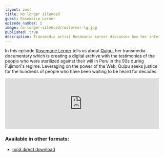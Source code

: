 ```yaml
---
layout: post
title: No longer silenced
guest: Rosemarie Lerner
episode_number: 5
image: no-longer-silenced/roslerner-lg.jpg
published: true
description: Transmedia artist Rosemarie Lerner discusses how her interactive documentary and archival project is giving a voice to the survivors of Peru's State-sponsored forced sterilized program from the 1990’s.
---
```


In this episode [Rosemarie Lerner](https://twitter.com/roslerner) tells us about [Quipu](https://interactive.quipu-project.com/), her transmedia documentary which is creating a digital archive with the testimonies of the people who were sterilized against their will in Peru in the 90s during Fujimori's regime. Leveraging on the power of the Web, Quipu seeks justice for the hundreds of people who have been waiting to be heard for decades.

<iframe width="100%" height="166" scrolling="no" frameborder="no" src="https://w.soundcloud.com/player/?url=https%3A//api.soundcloud.com/tracks/245080701&amp;color=ff5500&amp;auto_play=false&amp;hide_related=false&amp;show_comments=true&amp;show_user=true&amp;show_reposts=false"></iframe>

### Available in other formats:
  * [mp3 direct download](/assets/audio/osemarie-lerner-no-longer-silenced.mp3)
